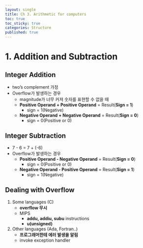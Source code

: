 ```yaml
---
layout: single
title: Ch 3. Arithmetic for computers
toc: true
toc_sticky: true
categories: Structure
published: true
---
```


# 1. Addition and Subtraction

## Integer Addition
* two’s complement 가정
* Overflow가 발생하는 경우
    * magnitude가 너무 커져 숫자를 표현할 수 없을 때
    * **Positive Operand + Positive Operand** = Result(**Sign = 1**)
        * sign = 1(Negative)
    * **Negative Operand + Negative Operand** = Result(**Sign = 0**)
        * sign = 0(Positive or 0)

## Integer Subtraction
* 7 - 6 = 7 + (-6)
* Overflow가 발생하는 경우
    * **Positive Operand - Negative Operand** = Result(**Sign = 0**)
        * sign = 0(Positive or 0)
    * **Negative Operand - Positive Operand** = Result(**Sign = 1**)
        * sign = 1(Negative)

## Dealing with Overflow
1. Some languages (C)
    * **overflow 무시**
    * MIPS
        * **addu, addiu, subu** instructions
        * **u(unsigned)**
2. Other languages (Ada, Fortran..)
    * **프로그래머한테 에러 발생을 알림**
    * invoke exception handler
